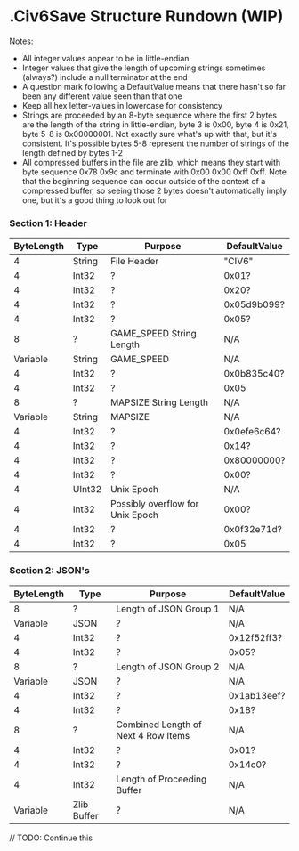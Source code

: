 # .Civ6Save Structure Rundown (WIP)

Notes:
* All integer values appear to be in little-endian
* Integer values that give the length of upcoming strings sometimes (always?) include a null terminator at the end
* A question mark following a DefaultValue means that there hasn't so far been any different value seen than that one
* Keep all hex letter-values in lowercase for consistency
* Strings are proceeded by an 8-byte sequence where the first 2 bytes are the length of the string in little-endian, byte 3 is 0x00, byte 4 is 0x21, byte 5-8 is 0x00000001. Not exactly sure what's up with that, but it's consistent. It's possible bytes 5-8 represent the number of strings of the length defined by bytes 1-2
* All compressed buffers in the file are zlib, which means they start with byte sequence 0x78 0x9c and terminate with 0x00 0x00 0xff 0xff. Note that the beginning sequence can occur outside of the context of a compressed buffer, so seeing those 2 bytes doesn't automatically imply one, but it's a good thing to look out for

### Section 1: Header

ByteLength | Type | Purpose | DefaultValue
--- | --- | --- | ---
4 | String | File Header | "CIV6"
4 | Int32 | ? | 0x01?
4 | Int32 | ? | 0x20?
4 | Int32 | ? | 0x05d9b099?
4 | Int32 | ? | 0x05?
8 | ? | GAME_SPEED String Length | N/A
Variable | String | GAME_SPEED | N/A
4 | Int32 | ? | 0x0b835c40?
4 | Int32 | ? | 0x05
8 | ? | MAPSIZE String Length | N/A
Variable | String | MAPSIZE | N/A
4 | Int32 | ? | 0x0efe6c64?
4 | Int32 | ? | 0x14?
4 | Int32 | ? | 0x80000000?
4 | Int32 | ? | 0x00?
4 | UInt32 | Unix Epoch | N/A
4 | Int32 | Possibly overflow for Unix Epoch | 0x00?
4 | Int32 | ? | 0x0f32e71d?
4 | Int32 | ? | 0x05

### Section 2: JSON's

ByteLength | Type | Purpose | DefaultValue
--- | --- | --- | ---
8 | ? | Length of JSON Group 1 | N/A
Variable | JSON | ? | N/A
4 | Int32 | ? | 0x12f52ff3?
4 | Int32 | ? | 0x05?
8 | ? | Length of JSON Group 2 | N/A
Variable | JSON | ? | N/A
4 | Int32 | ? | 0x1ab13eef?
4 | Int32 | ? | 0x18?
8 | ? | Combined Length of Next 4 Row Items | N/A
4 | Int32 | ? | 0x01?
4 | Int32 | ? | 0x14c0?
4 | Int32 | Length of Proceeding Buffer | N/A
Variable | Zlib Buffer | ? | N/A

// TODO: Continue this